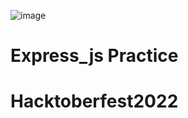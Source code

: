 ![image](https://user-images.githubusercontent.com/101879822/194800975-0ca5fed2-ea69-4865-9175-fd85eb31291c.png)

# Express_js Practice
# Hacktoberfest2022
